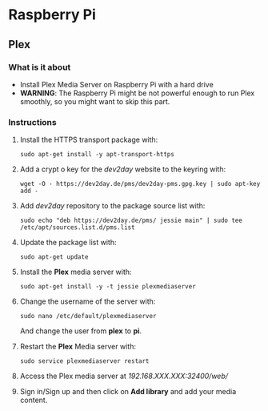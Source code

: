 # Raspberry Pi

## Plex

### What is it about
- Install Plex Media Server on Raspberry Pi with a hard drive
- **WARNING**: The Raspberry Pi might be not powerful enough to run Plex smoothly, so you might want to skip this part.

### Instructions
1. Install the HTTPS transport package with:

   ```shell
   sudo apt-get install -y apt-transport-https
   ```
   
2. Add a crypt o key for the *dev2day* website to the keyring with:

   ```shell
   wget -O - https://dev2day.de/pms/dev2day-pms.gpg.key | sudo apt-key add -
   ```
   
3. Add *dev2day* repository to the package source list with:

   ```shell
   sudo echo "deb https://dev2day.de/pms/ jessie main" | sudo tee /etc/apt/sources.list.d/pms.list
   ```
   
4. Update the package list with:

   ```shell
   sudo apt-get update
   ```

5. Install the **Plex** media server with:

   ```shell
   sudo apt-get install -y -t jessie plexmediaserver
   ```

6. Change the username of the server with:

   ```shell
   sudo nano /etc/default/plexmediaserver
   ```
   
   And change the user from **plex** to **pi**.
   
7. Restart the **Plex** Media server with:
  
   ```shell
   sudo service plexmediaserver restart
   ```
   
8. Access the Plex media server at *192.168.XXX.XXX:32400/web/*

9. Sign in/Sign up and then click on **Add library** and add your media content.
